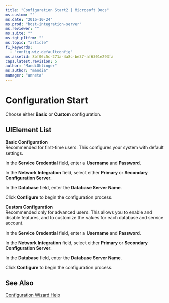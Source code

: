 ```yaml
---
title: "Configuration Start2 | Microsoft Docs"
ms.custom: ""
ms.date: "2016-10-24"
ms.prod: "host-integration-server"
ms.reviewer: ""
ms.suite: ""
ms.tgt_pltfrm: ""
ms.topic: "article"
f1_keywords: 
  - "config.wiz.defaultconfig"
ms.assetid: 8bf06c5c-271a-4a8c-be37-af6301e293fa
caps.latest.revision: 5
author: "MandiOhlinger"
ms.author: "mandia"
manager: "anneta"
---
```

# Configuration Start
Choose either **Basic** or **Custom** configuration.  
  
## UIElement List  
 **Basic Configuration**  
 Recommended for first-time users. This configures your system with default settings.  
  
 In the **Service Credential** field, enter a **Username** and **Password**.  
  
 In the **Network Integration** field, select either **Primary** or **Secondary Configuration Server**.  
  
 In the **Database** field, enter the **Database Server Name**.  
  
 Click **Configure** to begin the configuration process.  
  
 **Custom Configuration**  
 Recommended only for advanced users. This allows you to enable and disable features, and to customize the values for each database and service account.  
  
 In the **Service Credential** field, enter a **Username** and **Password**.  
  
 In the **Network Integration** field, select either **Primary** or **Secondary Configuration Server**.  
  
 In the **Database** field, enter the **Database Server Name**.  
  
 Click **Configure** to begin the configuration process.  
  
## See Also  
 [Configuration Wizard Help](../install-and-config-guides/configuration-wizard-help2.md)